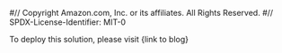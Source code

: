 #// Copyright Amazon.com, Inc. or its affiliates. All Rights Reserved.
#// SPDX-License-Identifier: MIT-0

To deploy this solution, please visit {link to blog}